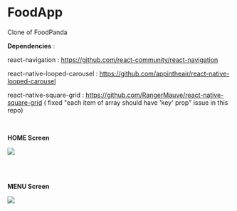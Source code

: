 # FoodApp
Clone of FoodPanda

**Dependencies** : 

react-navigation  : https://github.com/react-community/react-navigation

react-native-looped-carousel :  https://github.com/appintheair/react-native-looped-carousel

react-native-square-grid : https://github.com/RangerMauve/react-native-square-grid ( fixed "each item of array should have 'key' prop" issue in this repo)

<br/>

**HOME Screen**

![](https://github.com/ayushnawani/FoodApp/blob/master/gifs/Home.gif)


<br/>
<br/>

**MENU Screen**

![](https://github.com/ayushnawani/FoodApp/blob/master/gifs/Menu.gif)
